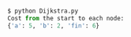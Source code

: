 #


```Python
$ python Dijkstra.py 
Cost from the start to each node:
{'a': 5, 'b': 2, 'fin': 6}
```

